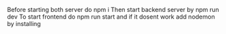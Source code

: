 Before starting both server do npm i
Then start backend server by npm run dev 
To start frontend do npm run start and if it dosent work add nodemon by installing
